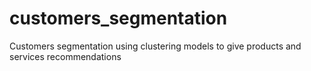 # customers_segmentation
Customers segmentation using clustering models to give products and services recommendations
